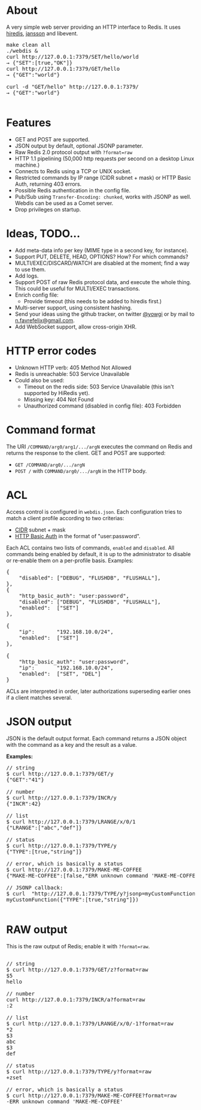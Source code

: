 # About

A very simple web server providing an HTTP interface to Redis. It uses [hiredis](https://github.com/antirez/hiredis), [jansson](https://github.com/akheron/jansson) and libevent.

<pre>
make clean all
./webdis &
curl http://127.0.0.1:7379/SET/hello/world
→ {"SET":[true,"OK"]}
curl http://127.0.0.1:7379/GET/hello
→ {"GET":"world"}

curl -d "GET/hello" http://127.0.0.1:7379/
→ {"GET":"world"}

</pre>

# Features
* GET and POST are supported.
* JSON output by default, optional JSONP parameter.
* Raw Redis 2.0 protocol output with `?format=raw`
* HTTP 1.1 pipelining (50,000 http requests per second on a desktop Linux machine.)
* Connects to Redis using a TCP or UNIX socket.
* Restricted commands by IP range (CIDR subnet + mask) or HTTP Basic Auth, returning 403 errors.
* Possible Redis authentication in the config file.
* Pub/Sub using `Transfer-Encoding: chunked`, works with JSONP as well. Webdis can be used as a Comet server.
* Drop privileges on startup.

# Ideas, TODO...
* Add meta-data info per key (MIME type in a second key, for instance).
* Support PUT, DELETE, HEAD, OPTIONS? How? For which commands?
* MULTI/EXEC/DISCARD/WATCH are disabled at the moment; find a way to use them.
* Add logs.
* Support POST of raw Redis protocol data, and execute the whole thing. This could be useful for MULTI/EXEC transactions.
* Enrich config file:
	* Provide timeout (this needs to be added to hiredis first.)
* Multi-server support, using consistent hashing.
* Send your ideas using the github tracker, on twitter [@yowgi](http://twitter.com/yowgi) or by mail to n.favrefelix@gmail.com.
* Add WebSocket support, allow cross-origin XHR.

# HTTP error codes
* Unknown HTTP verb: 405 Method Not Allowed
* Redis is unreachable: 503 Service Unavailable
* Could also be used:
	* Timeout on the redis side: 503 Service Unavailable (this isn't supported by HiRedis yet).
	* Missing key: 404 Not Found
	* Unauthorized command (disabled in config file): 403 Forbidden

# Command format
The URI `/COMMAND/arg0/arg1/.../argN` executes the command on Redis and returns the response to the client. GET and POST are supported:

* `GET /COMMAND/arg0/.../argN`
* `POST /` with `COMMAND/arg0/.../argN` in the HTTP body.

# ACL
Access control is configured in `webdis.json`. Each configuration tries to match a client profile according to two criterias:

* [CIDR](http://en.wikipedia.org/wiki/CIDR) subnet + mask
* [HTTP Basic Auth](http://en.wikipedia.org/wiki/Basic_access_authentication) in the format of "user:password".

Each ACL contains two lists of commands, `enabled` and `disabled`. All commands being enabled by default, it is up to the administrator to disable or re-enable them on a per-profile basis.
Examples:
<pre>
{
	"disabled":	["DEBUG", "FLUSHDB", "FLUSHALL"],
},
{
	"http_basic_auth": "user:password",
	"disabled":	["DEBUG", "FLUSHDB", "FLUSHALL"],
	"enabled":	["SET"]
},

{
	"ip": 		"192.168.10.0/24",
	"enabled":	["SET"]
},

{
	"http_basic_auth": "user:password",
	"ip": 		"192.168.10.0/24",
	"enabled":	["SET", "DEL"]
}
</pre>
ACLs are interpreted in order, later authorizations superseding earlier ones if a client matches several.

# JSON output
JSON is the default output format. Each command returns a JSON object with the command as a key and the result as a value.

**Examples:**
<pre>
// string
$ curl http://127.0.0.1:7379/GET/y
{"GET":"41"}

// number
$ curl http://127.0.0.1:7379/INCR/y
{"INCR":42}

// list
$ curl http://127.0.0.1:7379/LRANGE/x/0/1
{"LRANGE":["abc","def"]}

// status
$ curl http://127.0.0.1:7379/TYPE/y
{"TYPE":[true,"string"]}

// error, which is basically a status
$ curl http://127.0.0.1:7379/MAKE-ME-COFFEE
{"MAKE-ME-COFFEE":[false,"ERR unknown command 'MAKE-ME-COFFEE'"]}

// JSONP callback:
$ curl  "http://127.0.0.1:7379/TYPE/y?jsonp=myCustomFunction"
myCustomFunction({"TYPE":[true,"string"]})

</pre>

# RAW output
This is the raw output of Redis; enable it with `?format=raw`.
<pre>

// string
$ curl http://127.0.0.1:7379/GET/z?format=raw
$5
hello

// number
curl http://127.0.0.1:7379/INCR/a?format=raw
:2

// list
$ curl http://127.0.0.1:7379/LRANGE/x/0/-1?format=raw
*2
$3
abc
$3
def

// status
$ curl http://127.0.0.1:7379/TYPE/y?format=raw
+zset

// error, which is basically a status
$ curl http://127.0.0.1:7379/MAKE-ME-COFFEE?format=raw
-ERR unknown command 'MAKE-ME-COFFEE'

</pre>
